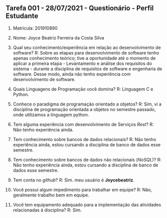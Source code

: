 ## Tarefa 001 - 28/07/2021 - Questionário - Perfil Estudante

1. Matrícula: 201910890
2. Nome: Joyce Beatriz Ferreira da Costa Silva 

3. Qual seu conhecimento/experiência em relação ao desenvolvimento de software?
R: Sobre as etapas para desenvolvimento de software tenho apenas conhecimento teórico; tive a oportunidade até o momento de aplicar a primeira etapa - Levantamento e análise dos requisitos do sistema - durante a disciplina de requisitos de software e engenharia de software. Desse modo, ainda não tenho experiência com desenvolvimento de software.

4. Quais Linguagens de Programação você domina?
R: Linguagem C e Python. 

5. Conhece o paradigma de programação orientado a objetos?
R: Sim, vi a disciplina de programação orientada a objetos no semestre passado, onde utilizamos a linguagem python. 

6. Tem alguma experiência com desenvolvimento de Serviços _Rest_?
R: Não tenho experiência ainda. 

7. Tem conhecimento sobre bancos de dados relacionais?
R: Não tenho experiência ainda, estou cursando a disciplina de banco de dados esse semestre. 

8. Tem conhecimento sobre bancos de dados não relacionais (_NoSQL_)?
R: Não tenho experiência ainda, estou cursando a disciplina de banco de dados esse semestre.

9. Tem conta no _github_?
R: Sim. meu usuário é **Joycebeatriz**.  

10.  Você possui algum impedimento para trabalhar em equipe?
R: Não, geralmente trabalho bem em equipe. 

11.  Você tem equipamento adequado para a implementação das atividades relacionadas à disciplina?
R: Sim. 